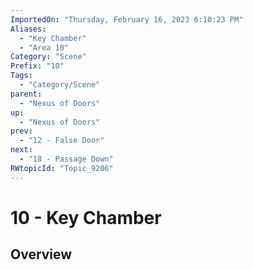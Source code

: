 ```yaml
---
ImportedOn: "Thursday, February 16, 2023 6:10:23 PM"
Aliases:
  - "Key Chamber"
  - "Area 10"
Category: "Scene"
Prefix: "10"
Tags:
  - "Category/Scene"
parent:
  - "Nexus of Doors"
up:
  - "Nexus of Doors"
prev:
  - "12 - False Door"
next:
  - "18 - Passage Down"
RWtopicId: "Topic_9206"
---
```

# 10 - Key Chamber
## Overview
